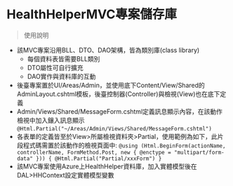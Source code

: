 # HealthHelperMVC專案儲存庫
>使用說明
+ 該MVC專案沿用BLL、DTO、DAO架構，皆為類別庫(class library)
    * 每個資料表皆需要BLL類別
    + DTO屬性可自行擴充
    - DAO實作與資料庫的互動
+ 後臺專案置於UI/Areas/Admin，並使用底下Content/View/Shared的AdminLayout.cshtml模板，後臺控制器(Controller)與檢視(View)也在底下定義
+ Admin/Views/Shared/MessageForm.cshtml定義訊息顯示內容，在該動作檢視中加入鑲入訊息顯示
`@Html.Partial("~/Areas/Admin/Views/Shared/MessageForm.cshtml")`
+ 各表單的定義皆至於View>所屬檢視資料夾>Partial，使用範例為如下，此片段程式碼需置於該動作的檢視頁面中:
`@using (Html.BeginForm(actionName, controllerName, FormMethod.Post, new { @enctype = "multipart/form-data" }))
 {
     @Html.Partial("Partial/xxxForm")
 }`
+ 該MVC專案使用Azure上HealthHelper資料庫，加入實體模型後在DAL>HHContext設定實體模型變數
